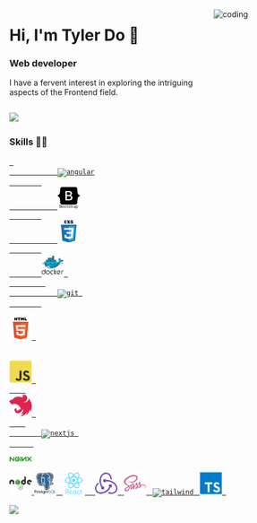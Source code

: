 <div style="display: flex; justify-content: space-between; align-items: center">
<div>
<h1>Hi, I'm Tyler Do 👋</h1> 
<h3>Web developer</h3>
<p>I have a fervent interest in exploring the intriguing aspects of the Frontend field.</p>

</div>
<img style="width: 200px; height:160px" alt="coding" src="https://github.com/nomian2001/nomian2001/assets/56503231/0f6ffc9e-a450-4b3b-940a-94dfc9a7c503" />

</div>



![](http://github-profile-summary-cards.vercel.app/api/cards/profile-details?username=nomian2001&theme=algolia)

### Skills 👨‍💻
<p> 
    <a href="https://angular.io" target="_blank" rel="noreferrer">
        <code> 
            <img src="https://angular.io/assets/images/logos/angular/angular.svg" alt="angular" width="40" height="40"/>
        </code> 
    </a> 
    <a href="https://getbootstrap.com" target="_blank" rel="noreferrer">
        <code>
            <img src="https://raw.githubusercontent.com/devicons/devicon/master/icons/bootstrap/bootstrap-plain-wordmark.svg" alt="bootstrap" width="40" height="40"/>
        </code> 
    </a> 
    <a href="https://www.w3schools.com/css/" target="_blank" rel="noreferrer"> 
        <code>
            <img src="https://raw.githubusercontent.com/devicons/devicon/master/icons/css3/css3-original-wordmark.svg" alt="css3" width="40" height="40"/>
        </code> 
    </a> 
    <a href="https://www.docker.com/" target="_blank" rel="noreferrer"> 
        <code>
        <img src="https://raw.githubusercontent.com/devicons/devicon/master/icons/docker/docker-original-wordmark.svg" alt="docker" width="40" height="40"/> 
         </code>   
    </a> 
    <a href="https://git-scm.com/" target="_blank" rel="noreferrer"> 
        <code>
            <img src="https://www.vectorlogo.zone/logos/git-scm/git-scm-icon.svg" alt="git" width="40" height="40"/> 
        </code>
    </a>
    <a href="https://www.w3.org/html/" target="_blank" rel="noreferrer"> 
        <code>

<img src="https://raw.githubusercontent.com/devicons/devicon/master/icons/html5/html5-original-wordmark.svg" alt="html5" width="40" height="40"/> 
</code>
</a> 
    <a href="https://developer.mozilla.org/en-US/docs/Web/JavaScript" target="_blank" rel="noreferrer"> 
        <code>

<img src="https://raw.githubusercontent.com/devicons/devicon/master/icons/javascript/javascript-original.svg" alt="javascript" width="40" height="40"/> 
</code> 
</a> 
    <a href="https://nestjs.com/" target="_blank" rel="noreferrer"> 
<code>    
<img src="https://raw.githubusercontent.com/devicons/devicon/master/icons/nestjs/nestjs-plain.svg" alt="nestjs" width="40" height="40"/> 
    </code>   
</a> 
    <a href="https://nextjs.org/" target="_blank" rel="noreferrer"> 
<code>
        <img src="https://cdn.worldvectorlogo.com/logos/nextjs-2.svg" alt="nextjs" width="40" height="40"/> 
</code>
    </a> 
    <a href="https://www.nginx.com" target="_blank" rel="noreferrer"> 
<code>      
<img src="https://raw.githubusercontent.com/devicons/devicon/master/icons/nginx/nginx-original.svg" alt="nginx" width="40" height="40"/>
</code> </a> <a href="https://nodejs.org" target="_blank" rel="noreferrer"><code><img src="https://raw.githubusercontent.com/devicons/devicon/master/icons/nodejs/nodejs-original-wordmark.svg" alt="nodejs" width="40" height="40"/></code>
</a> <a href="https://www.postgresql.org" target="_blank" rel="noreferrer"> 
        <code><img src="https://raw.githubusercontent.com/devicons/devicon/master/icons/postgresql/postgresql-original-wordmark.svg" alt="postgresql" width="40" height="40"/> </code>
    </a> <a href="https://reactjs.org/" target="_blank" rel="noreferrer"> 
        <code><img src="https://raw.githubusercontent.com/devicons/devicon/master/icons/react/react-original-wordmark.svg" alt="react" width="40" height="40"/> </code>
    </a> <a href="https://redux.js.org" target="_blank" rel="noreferrer"> 
        <code> <img src="https://raw.githubusercontent.com/devicons/devicon/master/icons/redux/redux-original.svg" alt="redux" width="40" height="40"/> </code>
    </a> <a href="https://sass-lang.com" target="_blank" rel="noreferrer"> 
         <code><img src="https://raw.githubusercontent.com/devicons/devicon/master/icons/sass/sass-original.svg" alt="sass" width="40" height="40"/> </code>
    </a> 
    <a href="https://tailwindcss.com/" target="_blank" rel="noreferrer"> 
         <code><img src="https://www.vectorlogo.zone/logos/tailwindcss/tailwindcss-icon.svg" alt="tailwind" width="40" height="40"/> </code>
    </a> 
    <a href="https://www.typescriptlang.org/" target="_blank" rel="noreferrer"> 
        <code><img src="https://raw.githubusercontent.com/devicons/devicon/master/icons/typescript/typescript-original.svg" alt="typescript" width="40" height="40"/> </code>
    </a>
</p>

![](http://github-profile-summary-cards.vercel.app/api/cards/stats?username=nomian2001&theme=algolia)
<!--
**nomian2001/nomian2001** is a ✨ _special_ ✨ repository because its `README.md` (this file) appears on your GitHub profile.

Here are some ideas to get you started:

- 🔭 I’m currently working on ...
- 🌱 I’m currently learning ...
- 👯 I’m looking to collaborate on ...
- 🤔 I’m looking for help with ...
- 💬 Ask me about ...
- 📫 How to reach me: ...
- 😄 Pronouns: ...
- ⚡ Fun fact: ...
-->
